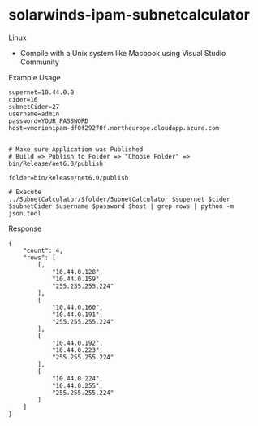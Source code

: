 # solarwinds-ipam-subnetcalculator


Linux

- Compile with a Unix system like Macbook using Visual Studio Community 


Example Usage

```
supernet=10.44.0.0
cider=16
subnetCider=27
username=admin
password=YOUR_PASSWORD
host=vmorionipam-df0f29270f.northeurope.cloudapp.azure.com


# Make sure Applicatiom was Published
# Build => Publish to Folder => "Choose Folder" => bin/Release/net6.0/publish

folder=bin/Release/net6.0/publish

# Execute 
../SubnetCalculator/$folder/SubnetCalculator $supernet $cider $subnetCider $username $password $host | grep rows | python -m json.tool
```

Response

```
{
    "count": 4,
    "rows": [
        [‚
            "10.44.0.128",
            "10.44.0.159",
            "255.255.255.224"
        ],
        [
            "10.44.0.160",
            "10.44.0.191",
            "255.255.255.224"
        ],
        [
            "10.44.0.192",
            "10.44.0.223",
            "255.255.255.224"
        ],
        [
            "10.44.0.224",
            "10.44.0.255",
            "255.255.255.224"
        ]
    ]
}
```
 